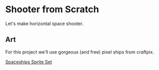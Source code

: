 Shooter from Scratch
====================

Let's make horizontal space shooter.

## Art

For this project we'll use gorgeous (and free) pixel ships from craftpix.

[Spaceships Sprite Set](https://craftpix.net/freebies/free-pixel-art-enemy-spaceship-2d-sprites/)


